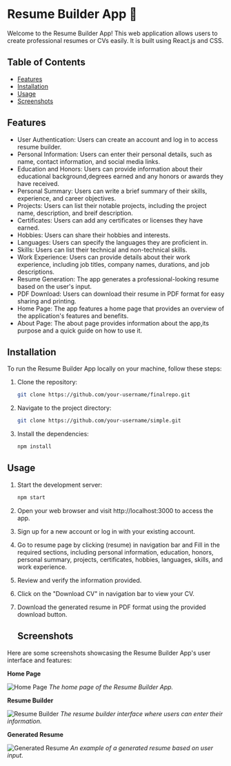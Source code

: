 # Resume Builder App 📝

Welcome to the Resume Builder App! This web application allows users to create professional resumes or CVs easily. It is built using React.js and CSS.

## Table of Contents

- [Features](#features)
- [Installation](#installation)
- [Usage](#usage)
- [Screenshots](#screenshots)

## Features

- User Authentication: Users can create an account and log in to access  resume builder.
- Personal Information: Users can enter their personal details, such as name, contact information, and social media links.
- Education and Honors: Users can provide information about their educational background,degrees earned and any honors or awards they have received.
- Personal Summary: Users can write a brief summary of their skills, experience, and career objectives.
- Projects: Users can list their notable projects, including the project name, description, and breif description.
- Certificates: Users can add any certificates or licenses they have earned.
- Hobbies: Users can share their hobbies and interests.
- Languages: Users can specify the languages they are proficient in.
- Skills: Users can list their technical and non-technical skills.
- Work Experience: Users can provide details about their work experience, including job titles, company names, durations, and job descriptions.
- Resume Generation: The app generates a professional-looking resume based on the user's input.
- PDF Download: Users can download their resume in PDF format for easy sharing and printing.
- Home Page: The app features a home page that provides an overview of the application's features and benefits.
- About Page: The about page provides information about the app,its purpose and a quick guide on how to use it.

## Installation

To run the Resume Builder App locally on your machine, follow these steps:

1. Clone the repository:

   ```bash
   git clone https://github.com/your-username/finalrepo.git
2. Navigate to the project directory:

   ```bash
   git clone https://github.com/your-username/simple.git
3. Install the dependencies:
      ```bash
   npm install
      
## Usage

1. Start the development server:

   ```bash
   npm start
2. Open your web browser and visit http://localhost:3000 to access the app.
3. Sign up for a new account or log in with your existing account.
4. Go to resume page by clicking (resume) in navigation bar and Fill in the required sections, including personal information, education, honors, personal summary, projects, certificates, hobbies, languages, skills, and work experience.
5. Review and verify the information provided.
6. Click on the "Download CV" in navigation bar to view your CV.
7. Download the generated resume in PDF format using the provided download button.

   ## Screenshots

Here are some screenshots showcasing the Resume Builder App's user interface and features:

**Home Page**

![Home Page](screenshots/home-page.png)
_The home page of the Resume Builder App._

**Resume Builder**

![Resume Builder](screenshots/resume-builder.png)
_The resume builder interface where users can enter their information._

**Generated Resume**

![Generated Resume](screenshots/generated-resume.png)
_An example of a generated resume based on user input._
